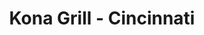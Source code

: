 ---
layout: place
title: "Kona Grill - Cincinnati"
permalink: /ohio/liberty-township/kona-grill-cincinnati.html
stateAbbr: OH
stateName: Ohio
cityName: Liberty Township
seo:
  name: "Kona Grill - Cincinnati"
  type: Restaurant
  links: null
description: "Looking for sushi in Liberty Township, Ohio? Check out Kona Grill - Cincinnati for a delightful Japanese dining experience. Enjoy a variety of sushi and othe..."
place_id: ChIJTbGT2D9aQIgR56dzMTBN5g8
photos:
  - name: >-
      places/ChIJTbGT2D9aQIgR56dzMTBN5g8/photos/AeeoHcL6jK4kodQJ7DHvCJEB4pIf4J5si997wbQASIGyQzTXzACzJap1UoPUp04Nx3OVOa7ly78nsWuo3hOYq21NRPlnX11xjnCyKBS2b2oXLDX1KXgeTNyG_pn14CSH7m9skM0sNQgB5svOBi_m-y89sS6DNibnje0NaIjDjWhziezF8iD9QtzK7ScknsMsZMXvFTuw_pA71k9zlTSE7jM7BSvHzeq11n9qYaDouq8EGFCPrGFhL2NvTnzIFyvNx3P6BG1-Ej-uXsPbmVnoLL2hJb1TxkxyQQh6xuNFkceUP0n9jJ5Jw3w2PDQHR-olcfGh6d94KMnTWxOu4-OYkHDsjqfEhW2lSVyc8hJ603-tNzL8zsiz3ZfDLsWCedadR3ylUHpsDhhkHB6CM56S7I7dEgLf5p7tjatbjBVFgRreYV9BXZ5v
    widthPx: 4032
    heightPx: 1960
    authorAttributions:
      - displayName: Dave Shannon
        uri: https://maps.google.com/maps/contrib/105764373585508868207
        photoUri: >-
          https://lh3.googleusercontent.com/a-/ALV-UjXmGfodCIcGLY6Un_ADdMnLKtPpTolPkGJs0R_0240b1MqWZ5Jv=s100-p-k-no-mo
    flagContentUri: >-
      https://www.google.com/local/imagery/report/?cb_client=maps_api_places.places_api&image_key=!1e10!2sCIHM0ogKEICAgIDEmr-s8AE&hl=en-US
    googleMapsUri: >-
      https://www.google.com/maps/place//data=!3m4!1e2!3m2!1sCIHM0ogKEICAgIDEmr-s8AE!2e10!4m2!3m1!1s0x88405a3fd893b14d:0xfe64d303173a7e7
  - name: >-
      places/ChIJTbGT2D9aQIgR56dzMTBN5g8/photos/AeeoHcJd8rIvquxI_56piE14wjUd5zY-39e97gFZCKuPTNcnOncI1sTBbQGjI9RSi3ZV2wnLLECBuR55VefnmUH9XQh_wopRsapiGpINHTGmJnT8uzvHbfCy7CnKZsclq20MHUnGwhXoCn6X2pyj9zB-oak0B4VC2sx_-biQMxl3bVg6IXjydi9PHCn-ZDJD-XLXzzSAc6PEhQqUWMKYWoFeiHycExYXT0AMYPefd2Bu3bexQuZHlIHKL0s3m8TuPu0fAXNrqKGoE-_DJlYrQVwiDlCiWZz0rdW83snlQ3i42K6VHw
    widthPx: 2120
    heightPx: 1192
    authorAttributions:
      - displayName: Kona Grill - Cincinnati
        uri: https://maps.google.com/maps/contrib/106299958683948191243
        photoUri: >-
          https://lh3.googleusercontent.com/a-/ALV-UjW_UrRzjMWpQz-3xWv6GelXgXzg9QHJaFFE94KjOjgKIxy5e4So=s100-p-k-no-mo
    flagContentUri: >-
      https://www.google.com/local/imagery/report/?cb_client=maps_api_places.places_api&image_key=!1e10!2sAF1QipMd-iQXzPLPU5VZbWp9Yj5ZtbOuKJfbyBrAjXDV&hl=en-US
    googleMapsUri: >-
      https://www.google.com/maps/place//data=!3m4!1e2!3m2!1sAF1QipMd-iQXzPLPU5VZbWp9Yj5ZtbOuKJfbyBrAjXDV!2e10!4m2!3m1!1s0x88405a3fd893b14d:0xfe64d303173a7e7
  - name: >-
      places/ChIJTbGT2D9aQIgR56dzMTBN5g8/photos/AeeoHcIK6dX7ltv2GQ25TXHZp2hK5p1I19qStbz17Duz6noLAi9V6fZdGE_N3wiFp56CiQNKVvv_OS_QS_kC78sxSjvmrrYwUXL4rfDkH1rLM82vd79EXyIEaWfshnssDL90O4KiwvJ4EK1wFRTEJxTb1nphePldOVo8ZAYg2Exho4NBfTpl2TTSRfMPcWXl1J2e0mCKzi7yNVxirdsNfM68-3qvmxfo80Tc5BLRFA0f8REE-oiRlzK04IE0ts0Ph3WCycO52cTIfuSuNQouKQ3YnI3rvaUQAN5oRaqpc685-moA7yKNg7kFwtbQA5Qy2jKFMbSd9FauQ-9Q4-bFG9iOjRLcIU3xFb0q2gW2Mp8rVPUsWnZA7NOBtAEmT3q90zZId2TqdXRVV9rO7H7ekDvW8Z-UAjxZz8jF7yBUB4NfmdU
    widthPx: 4032
    heightPx: 3024
    authorAttributions:
      - displayName: samantha readinger
        uri: https://maps.google.com/maps/contrib/111329130424893615649
        photoUri: >-
          https://lh3.googleusercontent.com/a/ACg8ocK3S3PTUF0Q9IHvSW8EguIZe4KiiVeCdsaOfazOkAQdVWvvlg=s100-p-k-no-mo
    flagContentUri: >-
      https://www.google.com/local/imagery/report/?cb_client=maps_api_places.places_api&image_key=!1e10!2sCIHM0ogKEICAgICFxvb0Bw&hl=en-US
    googleMapsUri: >-
      https://www.google.com/maps/place//data=!3m4!1e2!3m2!1sCIHM0ogKEICAgICFxvb0Bw!2e10!4m2!3m1!1s0x88405a3fd893b14d:0xfe64d303173a7e7
  - name: >-
      places/ChIJTbGT2D9aQIgR56dzMTBN5g8/photos/AeeoHcIjxmXjazWZnt0TDtuw1qs2o8jUu70V5CFdEYKYTpc8NhmH4I0Lt55KkNXb6siWLpw04T3nXzvto1ucLHzFyRO7hxPaOB9-h66eWqd3ED_hELT97Gx6Js7po4k-cJFo0xT11mwGfWj-i7nIl4iQU9Wx2a4WN_pmB4tgvCtEW6BusLlXTN_bdw21GQS41pBYXZolqz9kj1DYGteMTnmaBpLGPYobCbQkOs5BQVttn0B8iOu0F9jxw7XgRDsx40jq05lwvWz6TuYxGUEnKt7WFcPGEKP1kxdlcAiwLBp8sfRorA
    widthPx: 2048
    heightPx: 1536
    authorAttributions:
      - displayName: Kona Grill - Cincinnati
        uri: https://maps.google.com/maps/contrib/106299958683948191243
        photoUri: >-
          https://lh3.googleusercontent.com/a-/ALV-UjW_UrRzjMWpQz-3xWv6GelXgXzg9QHJaFFE94KjOjgKIxy5e4So=s100-p-k-no-mo
    flagContentUri: >-
      https://www.google.com/local/imagery/report/?cb_client=maps_api_places.places_api&image_key=!1e10!2sAF1QipOiU845HdFW40uU9a7fu9HlOPLZ85Pmhcz-5jAH&hl=en-US
    googleMapsUri: >-
      https://www.google.com/maps/place//data=!3m4!1e2!3m2!1sAF1QipOiU845HdFW40uU9a7fu9HlOPLZ85Pmhcz-5jAH!2e10!4m2!3m1!1s0x88405a3fd893b14d:0xfe64d303173a7e7
  - name: >-
      places/ChIJTbGT2D9aQIgR56dzMTBN5g8/photos/AeeoHcIp17R95K36y5PFoRdbv4g8SeVApuAGDaWaabHcwoIc1GPcBF-Pt0Y_bRIAiync_7mB4tFnVfCm4DJyPY04C7stz6m1Qef5Uvszz9J1cBDaI1qTiBMgmfRudW9Hd6wGPiPejG3bo5aMFnQ4kj9-CNdgXk2oXfMjrSEV_NJpBTT8Q7QTiCFk3GnzIEKribUWzCVD2nNMTIFreVswBuTI-C8bh5xR0JLiCnwIYKpZcsXyWiUwFlS7EOx4YonaeiodPlYaHiarmW_aYzu_8CMzxNicO6XZoxBSsI5JW1Gh-Es-_28snTP_2sXDn3JP6EljBzbTnxiSXZdGdpjssJ8r4N_sNMf44e9LC5cLDZmVZr0BWr4vZgwezQIS2T_AvQiYihz59KOI0CKxGgVDkDn3g0d1BmZJNZ9M_ZwHcYqW4YGAmt0N
    widthPx: 3024
    heightPx: 4032
    authorAttributions:
      - displayName: Ky'lah Williams
        uri: https://maps.google.com/maps/contrib/100124587787548314269
        photoUri: >-
          https://lh3.googleusercontent.com/a-/ALV-UjUd6-PUB1mwzyJNhE3iT11mrkZ7vKRIdbK99jBpLQBrTtyVxfI-=s100-p-k-no-mo
    flagContentUri: >-
      https://www.google.com/local/imagery/report/?cb_client=maps_api_places.places_api&image_key=!1e10!2sCIHM0ogKEICAgIC3vJf48AE&hl=en-US
    googleMapsUri: >-
      https://www.google.com/maps/place//data=!3m4!1e2!3m2!1sCIHM0ogKEICAgIC3vJf48AE!2e10!4m2!3m1!1s0x88405a3fd893b14d:0xfe64d303173a7e7
  - name: >-
      places/ChIJTbGT2D9aQIgR56dzMTBN5g8/photos/AeeoHcKLEuzK09nSkXkUkKoioepfB6dQasHePPjeAq8T6V6O2nOeRWnY_m8RfV1BH1E69LU8R5w5uGLs4JiBvM9Gui9iBxG78gv-zXphUTXnV5R-lWhA13oXkCiL-s7eEM-zZeL-KzJC1kTUYJfRG1v4M1wtgsqqzuJwnpMuuyZVGEDdpL4T5OIoUdM_9YfpreYb7CLeDspPtG0L8aAWJrvOC60CjYq6vCwL_nhgyW58QNvntbUZqB8IIDLHGmIYicOiRSBsh2uKavuCugqCpT7vpk3mP0SweeyV6DUDMKZ2feP4pScCjDaE3ADoanGYJJ76fqsjzwfyf0NSwk8t37uq5npupdfEkr5SxbSmy7PN-YFUBktCtFAQ9oi-k5yZI0J0EFVtnp3ymOA5UQt3gX75bl7Uf6RwV5Q3KBpkR9apSIt6jnh6
    widthPx: 3024
    heightPx: 2422
    authorAttributions:
      - displayName: Edmond Irankunda
        uri: https://maps.google.com/maps/contrib/100836308105953744385
        photoUri: >-
          https://lh3.googleusercontent.com/a/ACg8ocLaOp-Be0ujR0E_f7HkYHuy24prT9nxKZ1F31unKVFeLE1D5W5p=s100-p-k-no-mo
    flagContentUri: >-
      https://www.google.com/local/imagery/report/?cb_client=maps_api_places.places_api&image_key=!1e10!2sCIHM0ogKEICAgICnktPKmQE&hl=en-US
    googleMapsUri: >-
      https://www.google.com/maps/place//data=!3m4!1e2!3m2!1sCIHM0ogKEICAgICnktPKmQE!2e10!4m2!3m1!1s0x88405a3fd893b14d:0xfe64d303173a7e7
  - name: >-
      places/ChIJTbGT2D9aQIgR56dzMTBN5g8/photos/AeeoHcJYzPyQiHOayHBaZAKthF_Rqr02eS5KHSNqL7rxbfapBXVjqfYZDWuOQKhXrUIuttF87JVDnpK2Md1Nk7hvMOLN9CgEmy1BIaSIZG4YcO8_xlbpFl2ULF_jo0UbLYOmBylnFzGL2Q6MxY3UDrCBWerpo1D4xt5VOikBa4-bDRil_juwyDqBCUiNUtywJwtbqq9MoenlL39H4gwLJ6KwKwUyFOu3PxwbwrEikIY4w_kfN6cwKuugHMs8Ri-f6QNEa-o0brLwBmNDncqCN2OWyyaGLoRX_ABLpPhLNpFoFitVKoGm2lLgNo3GfE4gU-MC3vBvZWU3HQIgIrlYasOrgIQyJ1cN6wjnA0gkVmacEO01zC8DWpU3Dl95h4vE0hMbW82ly2scGO3xh128_DvH-K5pXoZZ26etq4hXadb3EDvvxoQ
    widthPx: 3024
    heightPx: 4032
    authorAttributions:
      - displayName: Dale Milnes
        uri: https://maps.google.com/maps/contrib/116081474301614389799
        photoUri: >-
          https://lh3.googleusercontent.com/a/ACg8ocK06TB4rOpbcITsFfKJokpN8by8XfM3Q-caA1kkEynnz6OeYg=s100-p-k-no-mo
    flagContentUri: >-
      https://www.google.com/local/imagery/report/?cb_client=maps_api_places.places_api&image_key=!1e10!2sCIHM0ogKEICAgIDb4_2axgE&hl=en-US
    googleMapsUri: >-
      https://www.google.com/maps/place//data=!3m4!1e2!3m2!1sCIHM0ogKEICAgIDb4_2axgE!2e10!4m2!3m1!1s0x88405a3fd893b14d:0xfe64d303173a7e7
  - name: >-
      places/ChIJTbGT2D9aQIgR56dzMTBN5g8/photos/AeeoHcJ9Fw1hoOWtsn1WkceXUrYjlf9N7JdjLz97jzOB3_VT7VMZudmhUBVT3Xql7GHX8dMInhpNFGTZMc79YpkkPavbCzUY622J7XwDQO9L5VeREr_wuCXMRV_AhwXcMdLBRPMRW3HISm1U8m-mx-QHz8OH43RKRpBEsolzLg2m2hcTemoltEHOfFYkGDsL1X3eHl_Q8meNP7SGOhYS_NWV5dHk5WkZeasy5VasDsTmX4x-qxrSTfVjgTyC7-QNPYZFjh942UWum9V1f1336MWT11etIC5tw-1zU5kru9TDiwRCtA
    widthPx: 2000
    heightPx: 1316
    authorAttributions:
      - displayName: Kona Grill - Cincinnati
        uri: https://maps.google.com/maps/contrib/106299958683948191243
        photoUri: >-
          https://lh3.googleusercontent.com/a-/ALV-UjW_UrRzjMWpQz-3xWv6GelXgXzg9QHJaFFE94KjOjgKIxy5e4So=s100-p-k-no-mo
    flagContentUri: >-
      https://www.google.com/local/imagery/report/?cb_client=maps_api_places.places_api&image_key=!1e10!2sAF1QipOGB4zYnUSk0e7j5ZqhLTCf02fqUBuvrj0Brf19&hl=en-US
    googleMapsUri: >-
      https://www.google.com/maps/place//data=!3m4!1e2!3m2!1sAF1QipOGB4zYnUSk0e7j5ZqhLTCf02fqUBuvrj0Brf19!2e10!4m2!3m1!1s0x88405a3fd893b14d:0xfe64d303173a7e7
  - name: >-
      places/ChIJTbGT2D9aQIgR56dzMTBN5g8/photos/AeeoHcLFFiin_VKNyVhCI-YIFirkEJ1p2pM5-GxjpzIGFqu8Bgwt1obyNlkB2-IesKAOBmJ3b3l7UzzJzhqkAgwfTsrpaEhqBvgf9d6ylaMAnD6qAQWjGwoWWr_act6W1YZPkP1h1XcLYY1JtzCuq-0ldh4RQq1fizINXDeRhQo1qNebPHBa-MC1fea4sLfzN6Q_bcN2TkzkfMh1XqNd036rp2PK0xY03v-SSuAFZvPr4CMh8R3kiBE4L4fRNRgCW0gSCeO3FLXnSbtXWSRyPsPXEOKz5hP-1W18Urq_hVg7cBkKKxw9vrWbBxEo0nsyZ3dYvWWtOhoWr0ouze85EcL70xRFdTTe40uUUni2_nu-lODHOy1x7EFdZpH2-3Y73YfGymKTK4wHDfRsxg_-9tRzOsHVEWOf0nNrzhMMMOn6dSWV4fXH
    widthPx: 3024
    heightPx: 4032
    authorAttributions:
      - displayName: Ciara Buchanan
        uri: https://maps.google.com/maps/contrib/110397034424635795466
        photoUri: >-
          https://lh3.googleusercontent.com/a-/ALV-UjW7YWZTOc__TVK_W4vDqgAJqNjJxRe1V8LRzUwsLg5W9RnjgudjdQ=s100-p-k-no-mo
    flagContentUri: >-
      https://www.google.com/local/imagery/report/?cb_client=maps_api_places.places_api&image_key=!1e10!2sCIHM0ogKEICAgICDyvKBpQE&hl=en-US
    googleMapsUri: >-
      https://www.google.com/maps/place//data=!3m4!1e2!3m2!1sCIHM0ogKEICAgICDyvKBpQE!2e10!4m2!3m1!1s0x88405a3fd893b14d:0xfe64d303173a7e7
  - name: >-
      places/ChIJTbGT2D9aQIgR56dzMTBN5g8/photos/AeeoHcJQF89_r_qTPi_ycK9kE_hB-Y4L87OQUZMyKAhBGqjO7dqFwxWX2yqT-4ir09vTMLWl6jtwFA_6b5fVPbI6YTxMPTjrIn3j4pkkqXaFFB1YVlBq1nQfxB1r9ZgOjfKSNFeT6Ca2rAwP3d7Qtm-6N-aQ4yP8VAygMoZNKZyZWh-TMFJcsD_jY7owBhypLsL56xAaS2h1iQz3ffrkC636RRCT9UQV390aUCDjcNSpcHFKZd5S7xG-2CFxrd2Gssd3EeGJxHkraZ-foZ1OfVUcGR-J3S56LpQYuKg7CEClqYITFSp_uhaEX_zKzu-Yt-uYZIKe-u0YbGAk5Ltf4lwpuhivEN8KSsOtcdk3LoSkdbkymW6csaQFyAM6c6Zd-_0JBwUqZuz6G5a_fKuEZu_-PjPI_aiPb1uxmSqb694ubWw
    widthPx: 4032
    heightPx: 2268
    authorAttributions:
      - displayName: Joe S.
        uri: https://maps.google.com/maps/contrib/116128935478928376912
        photoUri: >-
          https://lh3.googleusercontent.com/a/ACg8ocL-ed5sgvnm4u2Locm2Tfo8l3SDso44tc7rOb4TIbsGsk84Kw=s100-p-k-no-mo
    flagContentUri: >-
      https://www.google.com/local/imagery/report/?cb_client=maps_api_places.places_api&image_key=!1e10!2sCIHM0ogKEICAgIDtzrOJVg&hl=en-US
    googleMapsUri: >-
      https://www.google.com/maps/place//data=!3m4!1e2!3m2!1sCIHM0ogKEICAgIDtzrOJVg!2e10!4m2!3m1!1s0x88405a3fd893b14d:0xfe64d303173a7e7
address: 7524 Gibson St, Liberty Township, OH 45069, USA
street: 7524 Gibson St
city: Liberty Township
state: OH
zip: '45069'
country: USA
neighborhood: null
latitude: '39.371725'
longitude: '-84.373918'
accessibility_options:
  wheelchairAccessibleParking: true
  wheelchairAccessibleEntrance: true
  wheelchairAccessibleRestroom: true
  wheelchairAccessibleSeating: true
business_status: OPERATIONAL
name: Kona Grill - Cincinnati
google_maps_links:
  directionsUri: >-
    https://www.google.com/maps/dir//''/data=!4m7!4m6!1m1!4e2!1m2!1m1!1s0x88405a3fd893b14d:0xfe64d303173a7e7!3e0
  placeUri: https://maps.google.com/?cid=1145688024595802087
  writeAReviewUri: >-
    https://www.google.com/maps/place//data=!4m3!3m2!1s0x88405a3fd893b14d:0xfe64d303173a7e7!12e1
  reviewsUri: >-
    https://www.google.com/maps/place//data=!4m4!3m3!1s0x88405a3fd893b14d:0xfe64d303173a7e7!9m1!1b1
  photosUri: >-
    https://www.google.com/maps/place//data=!4m3!3m2!1s0x88405a3fd893b14d:0xfe64d303173a7e7!10e5
primary_type: American Restaurant
opening_hours:
  regular: null
  current: null
secondary_opening_hours:
  regular:
    weekdayDescriptions: null
    type: null
  current:
    weekdayDescriptions: null
    type: null
phone: null
price_level: null
price_range: null
rating: null
rating_count: 0
website: null
reviews: null
parking_options: null
payment_options: null
allow_dogs: null
curbside_pickup: null
delivery: null
dine_in: null
good_for_children: null
good_for_groups: null
good_for_sports: null
live_music: null
menu_for_children: null
outdoor_seating: null
reservable: null
restroom: null
serves_beer: null
serves_breakfast: null
serves_brunch: null
serves_cocktails: null
serves_coffee: null
serves_dinner: null
serves_dessert: null
serves_lunch: null
serves_vegetarian_food: null
serves_wine: null
takeout: null
summary: null

---